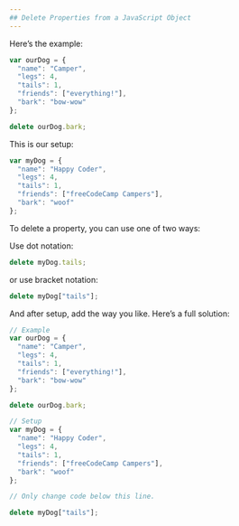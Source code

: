 ```yaml
---
## Delete Properties from a JavaScript Object
---
```


<!-- The article goes here, in GitHub-flavored Markdown. Feel free to add YouTube videos, images, and CodePen/JSBin embeds  -->

Here’s the example:

```javascript
var ourDog = {
  "name": "Camper",
  "legs": 4,
  "tails": 1,
  "friends": ["everything!"],
  "bark": "bow-wow"
};

delete ourDog.bark;
```

This is our setup:

```javascript
var myDog = {
  "name": "Happy Coder",
  "legs": 4,
  "tails": 1,
  "friends": ["freeCodeCamp Campers"],
  "bark": "woof"
};
```

To delete a property, you can use one of two ways:

Use dot notation: 
```javascript
delete myDog.tails;
```
or use bracket notation: 
```javascript
delete myDog["tails"];
```

And after setup, add the way you like.
Here’s a full solution:

```javascript
// Example
var ourDog = {
  "name": "Camper",
  "legs": 4,
  "tails": 1,
  "friends": ["everything!"],
  "bark": "bow-wow"
};

delete ourDog.bark;

// Setup
var myDog = {
  "name": "Happy Coder",
  "legs": 4,
  "tails": 1,
  "friends": ["freeCodeCamp Campers"],
  "bark": "woof"
};

// Only change code below this line.

delete myDog["tails"];
```
